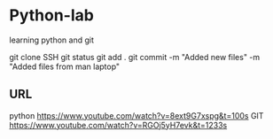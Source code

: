 # Python-lab

learning python and git

git clone SSH
git status
git add .
git commit -m "Added new files" -m "Added files from man laptop"



## URL
python
https://www.youtube.com/watch?v=8ext9G7xspg&t=100s
GIT
https://www.youtube.com/watch?v=RGOj5yH7evk&t=1233s

